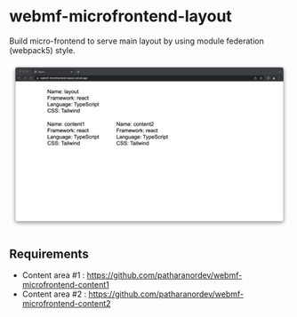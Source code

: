 # webmf-microfrontend-layout
Build micro-frontend to serve main layout by using module federation (webpack5) style.

![ss](assets/ss.png)

## Requirements

- Content area #1 : https://github.com/patharanordev/webmf-microfrontend-content1
- Content area #2 : https://github.com/patharanordev/webmf-microfrontend-content2